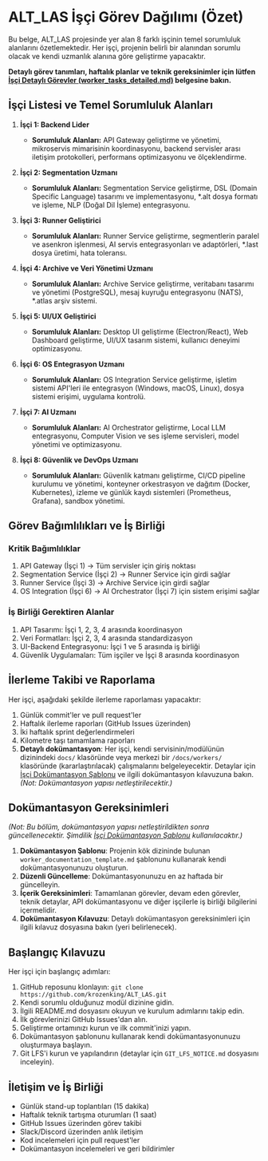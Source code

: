 # ALT_LAS İşçi Görev Dağılımı (Özet)

Bu belge, ALT_LAS projesinde yer alan 8 farklı işçinin temel sorumluluk alanlarını özetlemektedir. Her işçi, projenin belirli bir alanından sorumlu olacak ve kendi uzmanlık alanına göre geliştirme yapacaktır.

**Detaylı görev tanımları, haftalık planlar ve teknik gereksinimler için lütfen [İşçi Detaylı Görevler (worker_tasks_detailed.md)](worker_tasks_detailed.md) belgesine bakın.**

## İşçi Listesi ve Temel Sorumluluk Alanları

1.  **İşçi 1: Backend Lider**
    *   **Sorumluluk Alanları:** API Gateway geliştirme ve yönetimi, mikroservis mimarisinin koordinasyonu, backend servisler arası iletişim protokolleri, performans optimizasyonu ve ölçeklendirme.

2.  **İşçi 2: Segmentation Uzmanı**
    *   **Sorumluluk Alanları:** Segmentation Service geliştirme, DSL (Domain Specific Language) tasarımı ve implementasyonu, *.alt dosya formatı ve işleme, NLP (Doğal Dil İşleme) entegrasyonu.

3.  **İşçi 3: Runner Geliştirici**
    *   **Sorumluluk Alanları:** Runner Service geliştirme, segmentlerin paralel ve asenkron işlenmesi, AI servis entegrasyonları ve adaptörleri, *.last dosya üretimi, hata toleransı.

4.  **İşçi 4: Archive ve Veri Yönetimi Uzmanı**
    *   **Sorumluluk Alanları:** Archive Service geliştirme, veritabanı tasarımı ve yönetimi (PostgreSQL), mesaj kuyruğu entegrasyonu (NATS), *.atlas arşiv sistemi.

5.  **İşçi 5: UI/UX Geliştirici**
    *   **Sorumluluk Alanları:** Desktop UI geliştirme (Electron/React), Web Dashboard geliştirme, UI/UX tasarım sistemi, kullanıcı deneyimi optimizasyonu.

6.  **İşçi 6: OS Entegrasyon Uzmanı**
    *   **Sorumluluk Alanları:** OS Integration Service geliştirme, işletim sistemi API'leri ile entegrasyon (Windows, macOS, Linux), dosya sistemi erişimi, uygulama kontrolü.

7.  **İşçi 7: AI Uzmanı**
    *   **Sorumluluk Alanları:** AI Orchestrator geliştirme, Local LLM entegrasyonu, Computer Vision ve ses işleme servisleri, model yönetimi ve optimizasyonu.

8.  **İşçi 8: Güvenlik ve DevOps Uzmanı**
    *   **Sorumluluk Alanları:** Güvenlik katmanı geliştirme, CI/CD pipeline kurulumu ve yönetimi, konteyner orkestrasyon ve dağıtım (Docker, Kubernetes), izleme ve günlük kaydı sistemleri (Prometheus, Grafana), sandbox yönetimi.

## Görev Bağımlılıkları ve İş Birliği

### Kritik Bağımlılıklar
1. API Gateway (İşçi 1) → Tüm servisler için giriş noktası
2. Segmentation Service (İşçi 2) → Runner Service için girdi sağlar
3. Runner Service (İşçi 3) → Archive Service için girdi sağlar
4. OS Integration (İşçi 6) → AI Orchestrator (İşçi 7) için sistem erişimi sağlar

### İş Birliği Gerektiren Alanlar
1. API Tasarımı: İşçi 1, 2, 3, 4 arasında koordinasyon
2. Veri Formatları: İşçi 2, 3, 4 arasında standardizasyon
3. UI-Backend Entegrasyonu: İşçi 1 ve 5 arasında iş birliği
4. Güvenlik Uygulamaları: Tüm işçiler ve İşçi 8 arasında koordinasyon

## İlerleme Takibi ve Raporlama

Her işçi, aşağıdaki şekilde ilerleme raporlaması yapacaktır:

1. Günlük commit'ler ve pull request'ler
2. Haftalık ilerleme raporları (GitHub Issues üzerinden)
3. İki haftalık sprint değerlendirmeleri
4. Kilometre taşı tamamlama raporları
5. **Detaylı dokümantasyon**: Her işçi, kendi servisinin/modülünün dizinindeki `docs/` klasöründe veya merkezi bir `/docs/workers/` klasöründe (kararlaştırılacak) çalışmalarını belgeleyecektir. Detaylar için [İşçi Dokümantasyon Şablonu](worker_documentation_template.md) ve ilgili dokümantasyon kılavuzuna bakın. *(Not: Dokümantasyon yapısı netleştirilecektir.)*

## Dokümantasyon Gereksinimleri

*(Not: Bu bölüm, dokümantasyon yapısı netleştirildikten sonra güncellenecektir. Şimdilik [İşçi Dokümantasyon Şablonu](worker_documentation_template.md) kullanılacaktır.)*

1.  **Dokümantasyon Şablonu**: Projenin kök dizininde bulunan `worker_documentation_template.md` şablonunu kullanarak kendi dokümantasyonunuzu oluşturun.
2.  **Düzenli Güncelleme**: Dokümantasyonunuzu en az haftada bir güncelleyin.
3.  **İçerik Gereksinimleri**: Tamamlanan görevler, devam eden görevler, teknik detaylar, API dokümantasyonu ve diğer işçilerle iş birliği bilgilerini içermelidir.
4.  **Dokümantasyon Kılavuzu**: Detaylı dokümantasyon gereksinimleri için ilgili kılavuz dosyasına bakın (yeri belirlenecek).

## Başlangıç Kılavuzu

Her işçi için başlangıç adımları:

1. GitHub reposunu klonlayın: `git clone https://github.com/krozenking/ALT_LAS.git`
2. Kendi sorumlu olduğunuz modül dizinine gidin.
3. İlgili README.md dosyasını okuyun ve kurulum adımlarını takip edin.
4. İlk görevlerinizi GitHub Issues'dan alın.
5. Geliştirme ortamınızı kurun ve ilk commit'inizi yapın.
6. Dokümantasyon şablonunu kullanarak kendi dokümantasyonunuzu oluşturmaya başlayın.
7. Git LFS'i kurun ve yapılandırın (detaylar için `GIT_LFS_NOTICE.md` dosyasını inceleyin).

## İletişim ve İş Birliği

- Günlük stand-up toplantıları (15 dakika)
- Haftalık teknik tartışma oturumları (1 saat)
- GitHub Issues üzerinden görev takibi
- Slack/Discord üzerinden anlık iletişim
- Kod incelemeleri için pull request'ler
- Dokümantasyon incelemeleri ve geri bildirimler

